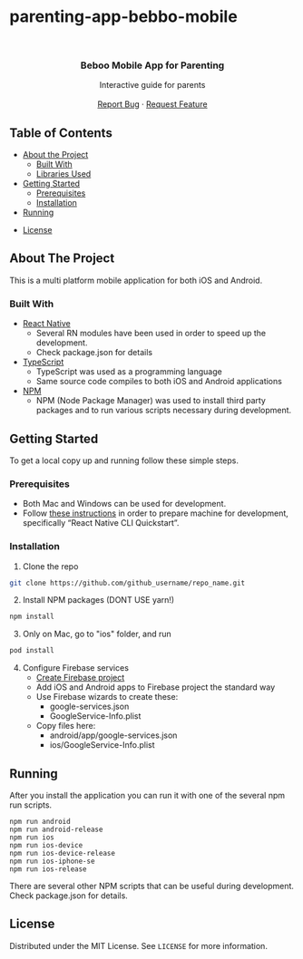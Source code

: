 # parenting-app-bebbo-mobile<!-- PROJECT LOGO -->
<br />
<p align="center">
<!--  <a href="https://github.com/github_username/repo_name">
    <img src="https://github.com/byteout/halo-beba/blob/master/android/app/src/main/res/drawable/icon.png?raw=true" alt="Logo" width="80" height="80">
  </a>
-->
  <h3 align="center">Beboo Mobile App for Parenting</h3>

  <p align="center">
    Interactive guide for parents
    <br />
    <br />
    <a href="https://github.com/github_username/repo_name/issues">Report Bug</a>
    ·
    <a href="https://github.com/github_username/repo_name/issues">Request Feature</a>
  </p>
</p>



<!-- TABLE OF CONTENTS -->
## Table of Contents

* [About the Project](#about-the-project)
  * [Built With](#built-with)
  * [Libraries Used](#libraries-used)
* [Getting Started](#getting-started)
  * [Prerequisites](#prerequisites)
  * [Installation](#installation)
* [Running](#running)
<!-- * [Source Code Overview](#source-code-overview)
* [Realm Databases](#realm-databases) -->
* [License](#license)

<!-- ABOUT THE PROJECT -->
## About The Project

This is a multi platform mobile application for both iOS and Android.

### Built With

* [React Native](https://reactnative.dev/)
    * Several RN modules have been used in order to speed up the development.
    * Check package.json for details
* [TypeScript](https://www.typescriptlang.org/)
    * TypeScript was used as a programming language
    * Same source code compiles to both iOS and Android applications
* [NPM](https://nodejs.org/en/)
    * NPM (Node Package Manager) was used to install third party packages and to run various scripts necessary during development.
<!--* [Storybook](https://storybook.js.org/)
    * Storybook was used to create visual tests for many components and services used in the application.

### Libraries Used

Many third party libraries and services were used. These are the most important, the full list can be seen by examining package.json (in the root of the project)

* [Firebase Analytics](https://www.npmjs.com/package/%40react-native-firebase/analytics) service
* [Google SignIn](https://www.npmjs.com/package/@react-native-community/google-signin) service
* [React Navigation](https://reactnavigation.org/) for navigation screens
* [Axios](https://github.com/axios/axios) - HTTP client
* [i18n-js](https://www.npmjs.com/package/i18n-js) - Internationalization
* [lodash.com](https://lodash.com/) - Utilities
* [luxon](https://moment.github.io/luxon/) - Date/time calculations
* [Facebook SignIn](https://github.com/facebook/react-native-fbsdk/)
* [FastImage](https://github.com/DylanVann/react-native-fast-image#readme) - for image performance optimizations
* [Google Drive](https://www.npmjs.com/package/react-native-google-drive-api-wrapper)
* [react-native-localize](https://github.com/zoontek/react-native-localize) - localization
* [react-native-paper](https://callstack.github.io/react-native-paper/) - UI components
* [realm](https://www.npmjs.com/package/realm) - local database
* [victory-native](https://www.npmjs.com/package/victory-native) - for charts

-->
<!-- GETTING STARTED -->
## Getting Started

To get a local copy up and running follow these simple steps.

### Prerequisites

* Both Mac and Windows can be used for development.
* Follow [these instructions](https://reactnative.dev/docs/environment-setup) in order to prepare machine for development, specifically “React Native CLI Quickstart”.


### Installation

1. Clone the repo
```sh
git clone https://github.com/github_username/repo_name.git
```
2. Install NPM packages (DONT USE yarn!)
```sh
npm install
```
3. Only on Mac, go to "ios" folder, and run
```sh
pod install
```
<!-- 4. Create  "src/app/apiConfig.ts"
    - Server part of "Parent Buddy" is Drupal application
    - Administrator of Drupal application should give you values that you should put in apiConfig.ts
    - apiConfig.ts should look like this
```
export const apiConfig = {
    apiUsername: '...',
    apiPassword: '...',
    apiAuthUsername: '...',
    apiAuthPassword: '...',
};
```-->
4. Configure Firebase services
    - [Create Firebase project](https://console.firebase.google.com/)
    - Add iOS and Android apps to Firebase project the standard way
    - Use Firebase wizards to create these:
        - google-services.json
        - GoogleService-Info.plist
    - Copy files here:
        -  android/app/google-services.json
        - ios/GoogleService-Info.plist


<!-- RUNNING -->
## Running

After you install the application you can run it with one of the several npm run scripts.

```
npm run android
npm run android-release
npm run ios
npm run ios-device
npm run ios-device-release
npm run ios-iphone-se
npm run ios-release
```

There are several other NPM scripts that can be useful during development. Check package.json for details.


<!-- SOURCE CODE OVERVIEW
## Source Code Overview

- Configuration
    - Most of the configuration can be done from “src/app/appConfig.ts”
- Backup
    - Code related to backup is here “src/app/backup.tsx”
    - Backup is done to Google Drive
- Error handling
    - Custom error handling code is here “src/app/errors.ts”
    - Custom error handling is initialized from App component by calling initGlobalErrorHandler()
- Content (articles, etc)
    - Content related helpers: “src/app/content.ts”
    - Content is downloaded from the Drupal
    - Images are saved on mobile file system
    - Articles, home messages etc are save din realm database
- Services related code
    - src/app/facebook.ts
        - Used for login
    - src/app/googleAuth.ts
        - Used for login
    - src/app/googleDrive.ts
        - Used for backup
- Home messages
    - Code related to showing home messages: src/app/homeMessages.ts
- Localization related code
    - src/app/localize.ts
- Syncing data with server
    - Code related to downloading data from the Drupal API: “src/app/syncData.ts”
- Utilities
    - src/app/utils.ts
- Analytics
    - Firebase Analytics is used
    - There is one method that is called for all analytic logs: logAnalitic
        - Its defined in “src/app/utils.ts”
- Custom UI components
    - There are many custom UI components defined here: “src/components”
    - They are divided per feature
        - development
        - doctor-visit
        - growth
        - vaccinations
        - …
- Navigation screens
    - All navigation screens are here “src/screens”
    - They are divided into feature folders
- API related code
    - src/stores/apiStore.ts
    - This is code that communicates with Drupal API
- Entities
    - These are the main entities of the application
    - src/stores/BasicPageEntity.ts
        - Data from Drupal, same structure is in Realm
    - src/stores/CategoryArticlesViewEntity.ts
    - src/stores/ChildEntity.ts
    - src/stores/ContentEntity.ts
        - Data from Drupal, same structure is in Realm
    - src/stores/ContentViewEntity.ts
    - src/stores/DailyMessageEntity.ts
        - Data from Drupal, same structure is in Realm
    - src/stores/MilestoneEntity.ts
        - Data from Drupal, same structure is in Realm
    - src/stores/PollsEntity.ts
        - Data from Drupal, same structure is in Realm
    - src/stores/ConfigSettingsEntity.ts
- Realm related code
    - Configure realms
        - src/stores/dataRealmConfig.ts
        - src/stores/userRealmConfig.ts
    - React contexts
        - src/stores/DataRealmContext.tsx
        - src/stores/UserRealmContext.tsx
        - src/stores/DataUserRealmsContext.tsx
    - Helper functions
        - src/stores/dataRealmStore.ts
        - src/stores/userRealmStore.ts
- UI translation
    - src/translations
- Hard coded data that is specific to language
    - src/translationsData
- Storybook visual tests
    - storybook folder
 -->

<!-- REALM DATABASES 
## Realm Databases

Two Realm databases are created by the application:

- data
    - Contains data downloaded from the Drupal API
    - Structure of the Realm classes is saved here:
        - src/stores/BasicPageEntity.ts
        - src/stores/ContentEntity.ts
        - src/stores/DailyMessageEntity.ts
        - src/stores/MilestoneEntity.ts
        - src/stores/PollsEntity.ts
        - src/stores/ConfigSettingsEntity.ts
- user
    - Contains user specific data
    - Structure of the Realm classes is saved here:
        - src/stores/ChildEntity.ts
-->

<!-- LICENSE -->
## License

Distributed under the MIT License. See `LICENSE` for more information.
